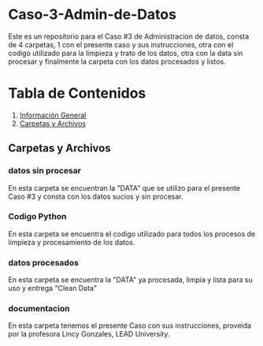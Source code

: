 # Caso-3-Admin-de-Datos
  Este es un repositorio para el Caso #3 de Administracion de datos, consta de 4 carpetas, 1 con el presente caso y sus instrucciones, otra con el codigo utilizado para la limpieza y trato de los datos, otra con la data sin     procesar y finalmente la carpeta con los datos procesados y listos.

# Tabla de Contenidos
 1. [Información General](#informacion-general)
 2. [Carpetas y Archivos](#carpetas-y-archivos)
  
## Carpetas y Archivos

### datos sin procesar
  En esta carpeta se encuentran la "DATA" que se utilizo para el presente Caso #3 y consta con los datos sucios y sin procesar.
  
### Codigo Python
  En esta carpeta se encuentra el codigo utilizado para todos los procesos de limpieza y procesamiento de los datos.

### datos procesados
  En esta carpeta se encuentra la "DATA" ya procesada, limpia y lista para su uso y entrega "Clean Data"

### documentacion
  En esta carpeta tenemos el presente Caso con sus instrucciones, proveida por la profesora Lincy Gonzales, LEAD University.
  
